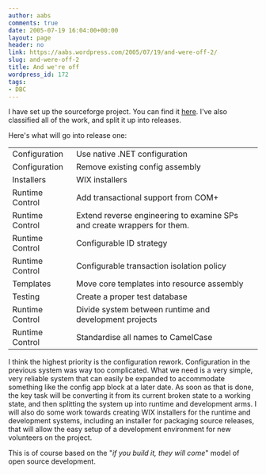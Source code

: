```yaml
---
author: aabs
comments: true
date: 2005-07-19 16:04:00+00:00
layout: page
header: no
link: https://aabs.wordpress.com/2005/07/19/and-were-off-2/
slug: and-were-off-2
title: And we're off
wordpress_id: 172
tags:
- DBC
---
```


I have set up the sourceforge project. You can find it [here](http://sourceforge.net/projects/aabsnorm/). I've also classified all of the work, and split it up into releases.

Here's what will go into release one:
<table ><tbody >
<tr >

<td >Configuration
</td>

<td >Use native .NET configuration
</td>
</tr>
<tr >

<td >Configuration
</td>

<td >Remove existing config assembly
</td>
</tr>
<tr >

<td >Installers
</td>

<td >WIX installers
</td>
</tr>
<tr >

<td >Runtime Control
</td>

<td >Add transactional support from COM+
</td>
</tr>
<tr >

<td >Runtime Control
</td>

<td >Extend reverse engineering to examine SPs and create wrappers for them.
</td>
</tr>
<tr >

<td >Runtime Control
</td>

<td >Configurable ID strategy
</td>
</tr>
<tr >

<td >Runtime Control
</td>

<td >Configurable transaction isolation policy
</td>
</tr>
<tr >

<td >Templates
</td>

<td >Move core templates into resource assembly
</td>
</tr>
<tr >

<td >Testing
</td>

<td >Create a proper test database
</td>
</tr>
<tr >

<td >Runtime Control
</td>

<td >Divide system between runtime and development projects
</td>
</tr>
<tr >

<td >Runtime Control
</td>

<td >Standardise all names to CamelCase
</td>
</tr>
</tbody></table>
I think the highest priority is the configuration rework. Configuration in the previous system was way too complicated. What we need is a very simple, very reliable system that can easily be expanded to accommodate something like the config app block at a later date. As soon as that is done, the key task will be converting it from its current broken state to a working state, and then splitting the system up into runtime and development arms. I will also do some work towards creating WIX installers for the runtime and development systems, including an installer for packaging source releases, that will allow the easy setup of a development environment for new volunteers on the project.

This is of course based on the "_if you build it, they will come_" model of open source development.
